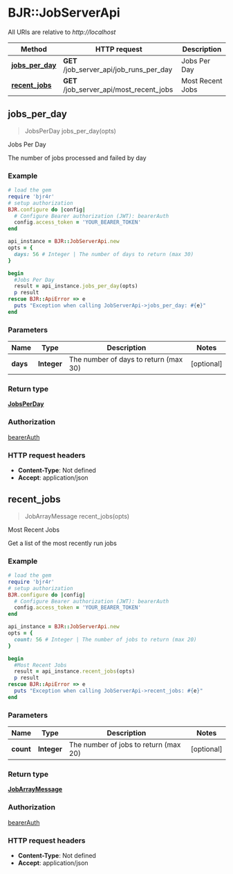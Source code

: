 # BJR::JobServerApi

All URIs are relative to *http://localhost*

Method | HTTP request | Description
------------- | ------------- | -------------
[**jobs_per_day**](JobServerApi.md#jobs_per_day) | **GET** /job_server_api/job_runs_per_day | Jobs Per Day
[**recent_jobs**](JobServerApi.md#recent_jobs) | **GET** /job_server_api/most_recent_jobs | Most Recent Jobs



## jobs_per_day

> JobsPerDay jobs_per_day(opts)

Jobs Per Day

The number of jobs processed and failed by day

### Example

```ruby
# load the gem
require 'bjr4r'
# setup authorization
BJR.configure do |config|
  # Configure Bearer authorization (JWT): bearerAuth
  config.access_token = 'YOUR_BEARER_TOKEN'
end

api_instance = BJR::JobServerApi.new
opts = {
  days: 56 # Integer | The number of days to return (max 30)
}

begin
  #Jobs Per Day
  result = api_instance.jobs_per_day(opts)
  p result
rescue BJR::ApiError => e
  puts "Exception when calling JobServerApi->jobs_per_day: #{e}"
end
```

### Parameters


Name | Type | Description  | Notes
------------- | ------------- | ------------- | -------------
 **days** | **Integer**| The number of days to return (max 30) | [optional] 

### Return type

[**JobsPerDay**](JobsPerDay.md)

### Authorization

[bearerAuth](../README.md#bearerAuth)

### HTTP request headers

- **Content-Type**: Not defined
- **Accept**: application/json


## recent_jobs

> JobArrayMessage recent_jobs(opts)

Most Recent Jobs

Get a list of the most recently run jobs

### Example

```ruby
# load the gem
require 'bjr4r'
# setup authorization
BJR.configure do |config|
  # Configure Bearer authorization (JWT): bearerAuth
  config.access_token = 'YOUR_BEARER_TOKEN'
end

api_instance = BJR::JobServerApi.new
opts = {
  count: 56 # Integer | The number of jobs to return (max 20)
}

begin
  #Most Recent Jobs
  result = api_instance.recent_jobs(opts)
  p result
rescue BJR::ApiError => e
  puts "Exception when calling JobServerApi->recent_jobs: #{e}"
end
```

### Parameters


Name | Type | Description  | Notes
------------- | ------------- | ------------- | -------------
 **count** | **Integer**| The number of jobs to return (max 20) | [optional] 

### Return type

[**JobArrayMessage**](JobArrayMessage.md)

### Authorization

[bearerAuth](../README.md#bearerAuth)

### HTTP request headers

- **Content-Type**: Not defined
- **Accept**: application/json

